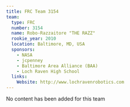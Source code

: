 ```yaml
---
title: FRC Team 3154
team:
  type: FRC
  number: 3154
  name: Robo-Razzaitore "THE RAZZ"
  rookie_year: 2010
  location: Baltimore, MD, USA
  sponsors:
    - NASA
    - jcpenney
    - Baltimore Area Alliance (BAA)
    - Loch Raven High School
  links:
    Website: http://www.lochravenrobotics.com
---
```

No content has been added for this team